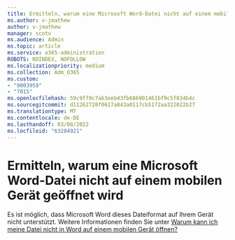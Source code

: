 ```yaml
---
title: Ermitteln, warum eine Microsoft Word-Datei nicht auf einem mobilen Gerät geöffnet wird
ms.author: v-jmathew
author: v-jmathew
manager: scotv
ms.audience: Admin
ms.topic: article
ms.service: o365-administration
ROBOTS: NOINDEX, NOFOLLOW
ms.localizationpriority: medium
ms.collection: Adm_O365
ms.custom:
- "9003959"
- "7015"
ms.openlocfilehash: 59c9ff0c7ab3eeb43fb686901461bf9c5f834b4c
ms.sourcegitcommit: d11262728f0617a843a0117cb5172aa322022b27
ms.translationtype: MT
ms.contentlocale: de-DE
ms.lasthandoff: 03/08/2022
ms.locfileid: "63284921"
---
```

# <a name="determine-why-a-microsoft-word-file-doesnt-open-on-a-mobile-device"></a>Ermitteln, warum eine Microsoft Word-Datei nicht auf einem mobilen Gerät geöffnet wird

Es ist möglich, dass Microsoft Word dieses Dateiformat auf Ihrem Gerät nicht unterstützt. Weitere Informationen finden Sie unter [Warum kann ich meine Datei nicht in Word auf einem mobilen Gerät öffnen?](https://go.microsoft.com/fwlink/?linkid=2135663)
